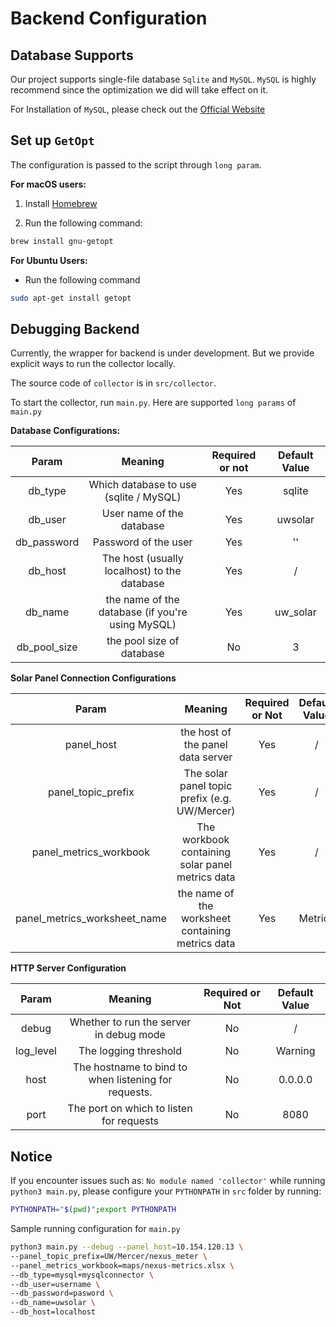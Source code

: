 # Backend Configuration

## Database Supports

Our project supports single-file database `Sqlite` and `MySQL`. `MySQL` is highly recommend since the
optimization we did will take effect on it.

For Installation of `MySQL`, please check out the [Official Website](https://dev.mysql.com/doc/)

## Set up `GetOpt`

The configuration is passed to the script through `long param`.

**For macOS users:**

1. Install [Homebrew](https://brew.sh)

2. Run the following command:

```bash
brew install gnu-getopt
```

**For Ubuntu Users:**

- Run the following command

```bash
sudo apt-get install getopt
```

## Debugging Backend

Currently, the wrapper for backend is under development. But we provide explicit ways to run the collector locally.

The source code of `collector` is in `src/collector`.

To start the collector, run `main.py`. Here are supported `long params` of `main.py`

**Database Configurations:**

|    Param     |                     Meaning                      | Required or not | Default Value |
| :----------: | :----------------------------------------------: | :-------------: | :-----------: |
|   db_type    |      Which database to use (sqlite / MySQL)      |       Yes       |    sqlite     |
|   db_user    |            User name of the database             |       Yes       |    uwsolar    |
| db_password  |               Password of the user               |       Yes       |      ''       |
|   db_host    |   The host (usually localhost) to the database   |       Yes       |       /       |
|   db_name    | the name of the database (if you're using MySQL) |       Yes       |   uw_solar    |
| db_pool_size |            the pool size of database             |       No        |       3       |

**Solar Panel Connection Configurations**

|            Param             |                      Meaning                      | Required or Not | Default Value |
| :--------------------------: | :-----------------------------------------------: | :-------------: | :-----------: |
|          panel_host          |         the host of the panel data server         |       Yes       |       /       |
|      panel_topic_prefix      |   The solar panel topic prefix (e.g. UW/Mercer)   |       Yes       |       /       |
|    panel_metrics_workbook    | The workbook containing solar panel metrics data  |       Yes       |       /       |
| panel_metrics_worksheet_name | the name of the worksheet containing metrics data |       Yes       |    Metrics    |

**HTTP Server Configuration**

|   Param   |                       Meaning                        | Required or Not | Default Value |
| :-------: | :--------------------------------------------------: | :-------------: | :-----------: |
|   debug   |       Whether to run the server in debug mode        |       No        |       /       |
| log_level |                The logging threshold                 |       No        |    Warning    |
|   host    | The hostname to bind to when listening for requests. |       No        |    0.0.0.0    |
|   port    |       The port on which to listen for requests       |       No        |     8080      |

## Notice

If you encounter issues such as: `No module named 'collector'` while running `python3 main.py`, please configure your `PYTHONPATH` in `src` folder by running:

```bash
PYTHONPATH="$(pwd)";export PYTHONPATH
```

Sample running configuration for `main.py`

```bash
python3 main.py --debug --panel_host=10.154.120.13 \
--panel_topic_prefix=UW/Mercer/nexus_meter \
--panel_metrics_workbook=maps/nexus-metrics.xlsx \
--db_type=mysql+mysqlconnector \
--db_user=username \
--db_password=pasword \
--db_name=uwsolar \
--db_host=localhost
```

